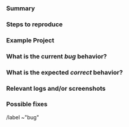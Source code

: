 <!---
Please read this!

Before opening a new issue, make sure to search for keywords in the issues
filtered by the "bug" label:

- https://gitlab.com/groups/grassrootseconomics/-/issues?scope=all&state=all&label_name[]=bug

and verify the issue you're about to submit isn't a duplicate.
--->

### Summary

<!-- Summarize the bug encountered concisely. -->

### Steps to reproduce

<!-- Describe how one can reproduce the issue - this is very important. Please use an ordered list. -->

### Example Project

<!-- If possible, please create an example project here on GitLab.com that exhibits the problematic 
behavior, and link to it here in the bug report. If you are using an older version of GitLab, this 
will also determine whether the bug is fixed in a more recent version. -->

### What is the current *bug* behavior?

<!-- Describe what actually happens. -->

### What is the expected *correct* behavior?

<!-- Describe what you should see instead. -->

### Relevant logs and/or screenshots

<!-- Paste any relevant logs - please use code blocks (```) to format console output, logs, and code
 as it's tough to read otherwise. -->


### Possible fixes

<!-- If you can, link to the line of code that might be responsible for the problem. -->

/label ~"bug"

